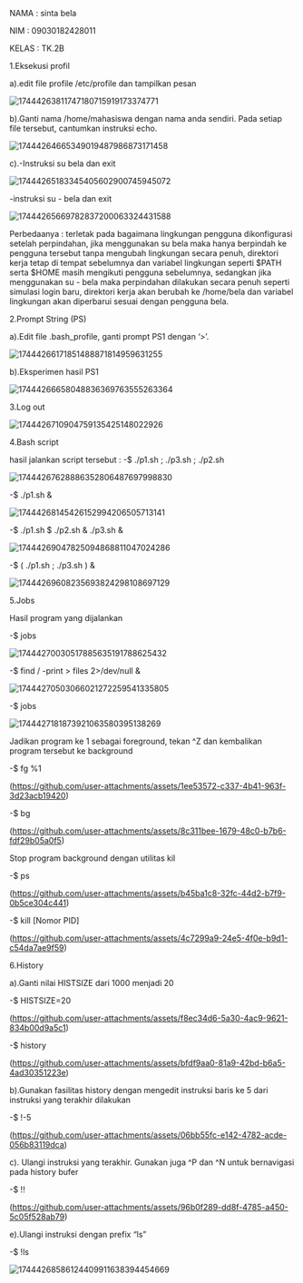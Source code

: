 NAMA : sinta bela


NIM : 09030182428011

KELAS : TK.2B

1.Eksekusi profil

a).edit file profile /etc/profile dan tampilkan pesan

![17444263811747180715919173374771](https://github.com/user-attachments/assets/37209ad1-7e84-4c3a-9c9d-9873e95e9c99)


b).Ganti nama /home/mahasiswa dengan nama anda sendiri. Pada setiap file tersebut, cantumkan instruksi echo.

![17444264665349019487986873171458](https://github.com/user-attachments/assets/0f3dd1c3-41f2-41c1-8500-aab35480a755)


c).-Instruksi su bela dan exit

![17444265183345405602900745945072](https://github.com/user-attachments/assets/1414b5fa-7d11-4da4-be8a-b64b3b3db7b2)



-instruksi su - bela dan exit 

![17444265669782837200063324431588](https://github.com/user-attachments/assets/28f34f3b-accf-4d2d-a2c8-c8d3184e1808)

Perbedaanya : terletak pada bagaimana lingkungan pengguna dikonfigurasi setelah perpindahan, jika menggunakan su bela maka hanya berpindah ke pengguna tersebut tanpa mengubah lingkungan secara penuh, direktori kerja tetap di tempat sebelumnya dan variabel lingkungan seperti $PATH serta $HOME masih mengikuti pengguna sebelumnya, sedangkan jika menggunakan su - bela maka perpindahan dilakukan secara penuh seperti simulasi login baru, direktori kerja akan berubah ke /home/bela dan variabel lingkungan akan diperbarui sesuai dengan pengguna bela.

2.Prompt String (PS)

a).Edit file .bash_profile, ganti prompt PS1 dengan ‘>’.

![17444266171851488871814959631255](https://github.com/user-attachments/assets/9c794f20-1cf6-479e-a7f0-117d22644cdf)

b).Eksperimen hasil PS1

![17444266658048836369763555263364](https://github.com/user-attachments/assets/3e3284b8-3dbd-402f-b06f-cccc2de3068d)


3.Log out

![1744426710904759135425148022926](https://github.com/user-attachments/assets/20c6e10d-2872-4b6b-acab-d42a316087b1)


4.Bash script

hasil jalankan script tersebut : -$ ./p1.sh ; ./p3.sh ; ./p2.sh

![17444267628886352806487697998830](https://github.com/user-attachments/assets/8a3a5ff9-551b-4cd5-bf3d-165654feea4d)


-$ ./p1.sh &

![17444268145426152994206505713141](https://github.com/user-attachments/assets/28d68344-83dc-4f93-a7e0-8d01f13295ff)


-$ ./p1.sh $ ./p2.sh & ./p3.sh &

![17444269047825094868811047024286](https://github.com/user-attachments/assets/c586a1ff-e4c0-4a71-ad62-dc45f3496598)


-$ ( ./p1.sh ; ./p3.sh ) &

![17444269608235693824298108697129](https://github.com/user-attachments/assets/1f14d967-d218-4b65-badb-0325e55693bb)


5.Jobs

Hasil program yang dijalankan

-$ jobs


![17444270030517885635191788625432](https://github.com/user-attachments/assets/93aed829-044a-412d-9f61-8613fd029a5c)

 -$ find / -print > files 2>/dev/null &

![17444270503066021272259541335805](https://github.com/user-attachments/assets/54ae749a-fb04-4fb0-bec2-38b8b919fdc8)


-$ jobs

![1744427181873921063580395138269](https://github.com/user-attachments/assets/bf2ab943-7383-46a5-a9b6-89a58f7bad78)


Jadikan program ke 1 sebagai foreground, tekan ^Z dan kembalikan program tersebut ke background

-$ fg %1

(https://github.com/user-attachments/assets/1ee53572-c337-4b41-963f-3d23acb19420)

-$ bg

(https://github.com/user-attachments/assets/8c311bee-1679-48c0-b7b6-fdf29b05a0f5)

Stop program background dengan utilitas kil

-$ ps 

(https://github.com/user-attachments/assets/b45ba1c8-32fc-44d2-b7f9-0b5ce304c441)

-$ kill [Nomor PID]


(https://github.com/user-attachments/assets/4c7299a9-24e5-4f0e-b9d1-c54da7ae9f59)

6.History

a).Ganti nilai HISTSIZE dari 1000 menjadi 20

 -$ HISTSIZE=20


(https://github.com/user-attachments/assets/f8ec34d6-5a30-4ac9-9621-834b00d9a5c1)


-$ history

(https://github.com/user-attachments/assets/bfdf9aa0-81a9-42bd-b6a5-4ad30351223e)

b).Gunakan fasilitas history dengan mengedit instruksi baris ke 5 dari instruksi yang terakhir dilakukan

   -$ !-5

(https://github.com/user-attachments/assets/06bb55fc-e142-4782-acde-056b83119dca)

c). Ulangi instruksi yang terakhir. Gunakan juga ^P dan ^N untuk bernavigasi pada history bufer

   -$ !!

(https://github.com/user-attachments/assets/96b0f289-dd8f-4785-a450-5c05f528ab79)

e).Ulangi instruksi dengan prefix “ls”

   -$ !ls


![17444268586124409911638394454669](https://github.com/user-attachments/assets/a1254bc7-d03d-42fe-8ae8-8400f870327e)
